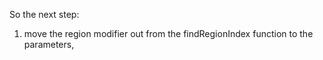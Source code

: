 So the next step:
1. move the region modifier out from the findRegionIndex function to the parameters, 